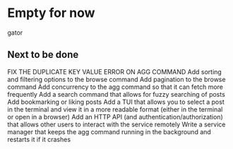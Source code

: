 # Empty for now

gator

## Next to be done

FIX THE DUPLICATE KEY VALUE ERROR ON AGG COMMAND
Add sorting and filtering options to the browse command
Add pagination to the browse command
Add concurrency to the agg command so that it can fetch more frequently
Add a search command that allows for fuzzy searching of posts
Add bookmarking or liking posts
Add a TUI that allows you to select a post in the terminal and view it in a more readable format (either in the terminal or open in a browser)
Add an HTTP API (and authentication/authorization) that allows other users to interact with the service remotely
Write a service manager that keeps the agg command running in the background and restarts it if it crashes